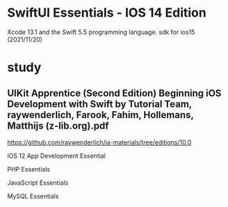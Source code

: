 # SwiftUI Essentials - IOS 14 Edition
 Xcode 13.1 and the Swift 5.5 programming language. sdk for ios15 (2021/11/20)
 
 # study
 ## UIKit Apprentice (Second Edition) Beginning iOS Development with Swift by Tutorial Team, raywenderlich, Farook, Fahim, Hollemans, Matthijs (z-lib.org).pdf
 https://github.com/raywenderlich/ia-materials/tree/editions/10.0

iOS 12 App Development Essential

PHP Essentials

JavaScript Essentials

MySQL Essentials
